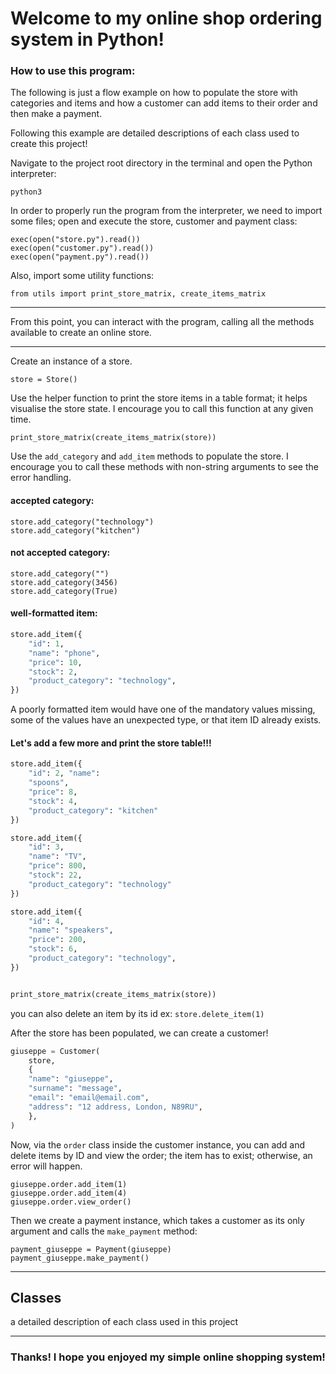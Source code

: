 # Welcome to my online shop ordering system in Python!

### How to use this program:

The following is just a flow example on how to populate the store with categories and items and how a customer can add items to their order and then make a payment.

Following this example are detailed descriptions of each class used to create this project!

Navigate to the project root directory in the terminal and open the Python interpreter:

```
python3
```

In order to properly run the program from the interpreter, we need to import some files; open and execute the store, customer and payment class:

```
exec(open("store.py").read())
exec(open("customer.py").read())
exec(open("payment.py").read())
```

Also, import some utility functions:

```
from utils import print_store_matrix, create_items_matrix
```

---

From this point, you can interact with the program, calling all the methods available to create an online store.

---

Create an instance of a store.

```
store = Store()
```

Use the helper function to print the store items in a table format; it helps visualise the store state. I encourage you to call this function at any given time.

```
print_store_matrix(create_items_matrix(store))
```

Use the `add_category` and `add_item` methods to populate the store.
I encourage you to call these methods with non-string arguments to see the error handling.

#### accepted category:

```
store.add_category("technology")
store.add_category("kitchen")
```

#### not accepted category:

```
store.add_category("")
store.add_category(3456)
store.add_category(True)
```

#### well-formatted item:

```Python
store.add_item({
    "id": 1,
    "name": "phone",
    "price": 10,
    "stock": 2,
    "product_category": "technology",
})
```

A poorly formatted item would have one of the mandatory values missing, some of the values have an unexpected type, or that item ID already exists.

#### Let's add a few more and print the store table!!!

```Python
store.add_item({
    "id": 2, "name":
    "spoons",
    "price": 8,
    "stock": 4,
    "product_category": "kitchen"
})

store.add_item({
    "id": 3,
    "name": "TV",
    "price": 800,
    "stock": 22,
    "product_category": "technology"
})

store.add_item({
    "id": 4,
    "name": "speakers",
    "price": 200,
    "stock": 6,
    "product_category": "technology",
})


print_store_matrix(create_items_matrix(store))
```

you can also delete an item by its id
ex: `store.delete_item(1)`

After the store has been populated, we can create a customer!

```Python
giuseppe = Customer(
    store,
    {
    "name": "giuseppe",
    "surname": "message",
    "email": "email@email.com",
    "address": "12 address, London, N89RU",
    },
)
```

Now, via the `order` class inside the customer instance, you can add and delete items by ID and view the order; the item has to exist; otherwise, an error will happen.

```
giuseppe.order.add_item(1)
giuseppe.order.add_item(4)
giuseppe.order.view_order()
```

Then we create a payment instance, which takes a customer as its only argument and calls the `make_payment` method:

```
payment_giuseppe = Payment(giuseppe)
payment_giuseppe.make_payment()
```

---

## Classes

a detailed description of each class used in this project

---

### Thanks! I hope you enjoyed my simple online shopping system!
